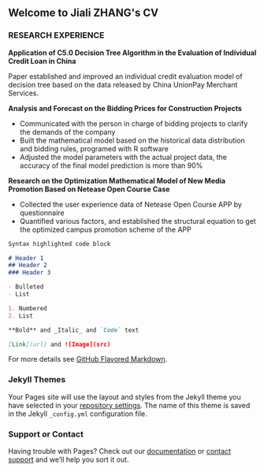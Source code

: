 ## Welcome to Jiali ZHANG's CV

### RESEARCH EXPERIENCE

**Application of C5.0 Decision Tree Algorithm in the Evaluation of Individual Credit Loan in China**

Paper established and improved an individual credit evaluation model of decision tree based on the data released by China UnionPay Merchant Services.

**Analysis and Forecast on the Bidding Prices for Construction Projects**

- Communicated with the person in charge of bidding projects to clarify the demands of the company 
- Built the mathematical model based on the historical data distribution and bidding rules, programed with R software 
- Adjusted the model parameters with the actual project data, the accuracy of the final model prediction is more than 90%

**Research on the Optimization Mathematical Model of New Media Promotion Based on Netease Open Course Case**
- Collected the user experience data of Netease Open Course APP by questionnaire 
- Quantified various factors, and established the structural equation to get the optimized campus promotion scheme of the APP



```markdown
Syntax highlighted code block

# Header 1
## Header 2
### Header 3

- Bulleted
- List

1. Numbered
2. List

**Bold** and _Italic_ and `Code` text

[Link](url) and ![Image](src)
```

For more details see [GitHub Flavored Markdown](https://guides.github.com/features/mastering-markdown/).

### Jekyll Themes

Your Pages site will use the layout and styles from the Jekyll theme you have selected in your [repository settings](https://github.com/JialiZhang1016/zhangjiali.GitHub.io/settings). The name of this theme is saved in the Jekyll `_config.yml` configuration file.

### Support or Contact

Having trouble with Pages? Check out our [documentation](https://help.github.com/categories/github-pages-basics/) or [contact support](https://github.com/contact) and we’ll help you sort it out.
